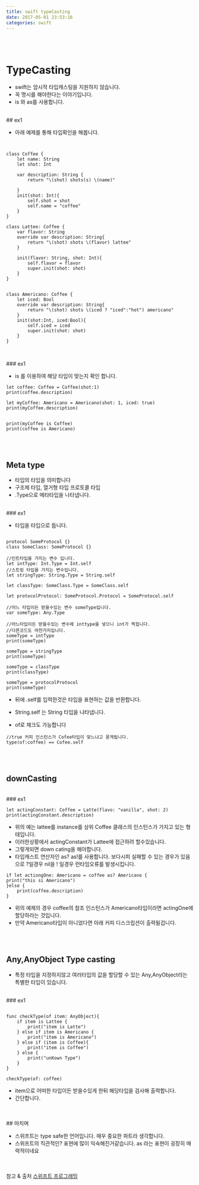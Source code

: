 ```yaml
---
title: swift typeCasting
date: 2017-05-01 23:53:16
categories: swift
---
```


<br><br>
# TypeCasting

* swift는 암시적 타입캐스팅을 지원하지 않습니다. 
* 꼭 명시를 해야한다는 이야기입니다. 
* is 와 as를 사용합니다.


<br>
## ex1

* 아래 예제를 통해 타입확인을 해봅니다.
 
~~~


class Coffee {
    let name: String
    let shot: Int
    
    var description: String {
        return "\(shot) shots(s) \(name)"
        
    }
    init(shot: Int){
        self.shot = shot
        self.name = "coffee"
    }
}

class Lattee: Coffee {
    var flavor: String
    override var description: String{
        return "\(shot) shots \(flavor) lattee"
    }
    
    init(flavor: String, shot: Int){
        self.flavor = flavor
        super.init(shot: shot)
    }
}


class Americano: Coffee {
    let iced: Bool
    override var description: String{
        return "\(shot) shots \(iced ? "iced":"hot") americano"
    }
    init(shot:Int, iced:Bool){
        self.iced = iced
        super.init(shot: shot)
    }
}


~~~

<br>
### ex1

* is 를 이용하여 해당 타입이 맞는지 확인 합니다. 

~~~
let coffee: Coffee = Coffee(shot:1)
print(coffee.description)

let myCoffee: Americano = Americano(shot: 1, iced: true)
print(myCoffee.description)


print(myCoffee is Coffee)
print(coffee is Americano)
~~~

<br><br>
## Meta type

* 타입의 타입을 의미합니다
* 구조체 타입, 열거형 타입 프로토콜 타입
* .Type으로 메타타입을 나타냅니다.

<br>
### ex1

* 타입을 타입으로 둡니다.

~~~

protocol SomeProtocol {}
class SomeClass: SomeProtocol {}

//인트타입을 가지는 변수 입니다.
let intType: Int.Type = Int.self
//스트링 타입을 가지는 변수입니다.
let stringType: String.Type = String.self

let classType: SomeClass.Type = SomeClass.self

let protocolProtocol: SomeProtocol.Protocol = SomeProtocol.self

//어느 타입이든 받을수있는 변수 someType입니다.
var someType: Any.Type

//어느타입이든 받을수있는 변수에 inttype을 넣으니 int가 찍힙니다. 
//다른코드도 마찬가지입니다.
someType = intType
print(someType)

someType = stringType
print(someType)

someType = classType
print(classType)

someType = protocolProtocol
print(someType)
~~~

* 뒤에 .self를 입력한것은 타입을 표현하는 값을 반환합니다.
* String.self 는 String 타입을 나타냅니다.

* of로 체크도 가능합니다

~~~
//true 커피 인스턴스가 Cofee타입이 맞느냐고 묻게됩니다.
type(of:coffee) == Cofee.self 
~~~



<br><br>
## downCasting


<br>
### ex1

~~~
let actingConstant: Coffee = Latte(flavo: "vanilla", shot: 2)
print(actingConstant.description)
~~~

* 위의 예는 lattee를 instance를 상위 Coffee 클래스의 인스턴스가 가지고 있는 형태입니다.
* 이러한상황에서 actingConstant가 Lattee에 접근하려 할수있습니다.
* 그렇게되면 down cating을 해야합니다.
* 타입캐스트 연산자인 as? as!를 사용합니다. 보다시피 실패할 수 있는 경우가 있음으로 ?일경우 nil을 ! 일경우 런타임오류를 발생시킵니다.

~~~
if let actiongOne: Americano = coffee as? Americano {
print("this si Americano")
}else {
	print(coffee.description)
}
~~~

* 위의 예제의 경우 coffee의 참조 인스턴스가 Americano타입이라면 actingOne에 할당하라는 것입니다. 
* 만약 Americano타입이 아니었다면 아래 커피 디스크립션이 출력될겁니다. 


<br><br>
## Any,AnyObject Type casting
* 특정 타입을 지정하지않고 여러타입의 값을 할당할 수 있는 Any,AnyObject라는 특별한 타입이 있습니다.

<br>
### ex1

~~~

func checkType(of item: AnyObject){
    if item is Lattee {
        print("item is Latte")
    } else if item is Americano {
        print("item is Americano")
    } else if (item is Coffee){
        print("item is Coffee")
    } else {
        print("unKown Type")
    }
}

checkType(of: coffee)
~~~

* item으로  어떠한 타입이든 받을수있게 한뒤 해당타입을 검사해 출력합니다.
* 간단합니다.

<br>
<br>
## 마치며

* 스위프트는 type safe한 언어입니다. 매우 중요한 파트라 생각합니다.
* 스위프트의 직관적인? 표현에 많이 익숙해진거같습니다. as 라는 표현이 굉장히 매력적이네요

<br><br>
참고 & 출처 [스위프트 프로그래밍](http://http://www.hanbit.co.kr/media/books/book_view.html?p_code=B5682208459)